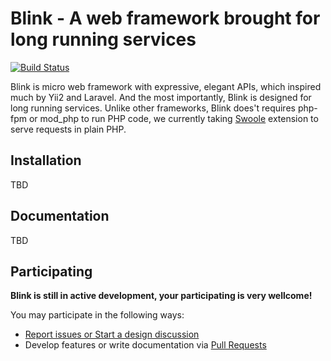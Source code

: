 Blink - A web framework brought for long running services
=========================================================

[![Build Status](https://travis-ci.org/bixuehujin/blink.svg?branch=master)](https://travis-ci.org/bixuehujin/blink)

Blink is micro web framework with expressive, elegant APIs, which inspired much by Yii2 and Laravel. And the most
importantly, Blink is designed for long running services. Unlike other frameworks, Blink does't requires php-fpm or
mod_php to run PHP code, we currently taking [Swoole](https://github.com/swoole/swoole-src) extension to serve
requests in plain PHP.


## Installation

TBD

## Documentation

TBD

## Participating

**Blink is still in active development, your participating is very wellcome!**

You may participate in the following ways:

* [Report issues or Start a design discussion](https://github.com/bixuehujin/blink/issues)
* Develop features or write documentation via [Pull Requests](https://github.com/bixuehujin/blink/pulls)

